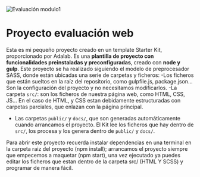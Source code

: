 ![Evaluación modulo1](http://beta.adalab.es/modulo-1-evaluacion-final-susanamorillo/)

# Proyecto evaluación web

Esta es mi pequeño proyecto creado en un template Starter Kit, proporcionado por Adalab. Es una **plantilla de proyecto con funcionalidades preinstaladas y preconfiguradas**, creado con **node y gulp**.
Este proyecto se ha realizado siguiendo el modelo de preprocesador SASS, donde están ubicadas una serie de carpetas y ficheros:
   -Los ficheros que están sueltos en la raíz del repositorio, como gulpfile.js, package.json... Son la configuración del proyecto y no necesitamos modificarlos.
   -La carpeta `src/`: son los ficheros de nuestra página web, como HTML, CSS, JS... En el caso de HTML, y CSS estan debidamente estructuradas con carpetas parciales, que enlazan con la página principal.
   - Las carpetas `public/` y `docs/`, que son generadas automáticamente cuando arrancamos el proyecto. El Kit lee los ficheros que hay dentro de `src/`, los procesa y los genera dentro de `public/` y `docs/`.

Para abrir este proyecto recuerda instalar dependencias en una terminal en la carpeta raiz del proyecto (npm install); arrancamos el proyecto siempre que empecemos a maquetar (npm start), una vez ejecutado ya puedes editar los ficheros que estan dentro de la carpeta src/ (HTML Y SCSS)  y programar de manera fácil.


